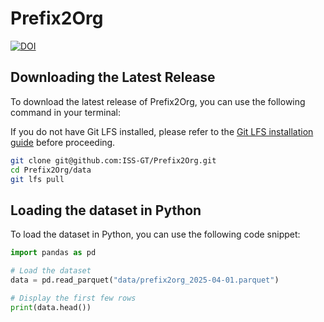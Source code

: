 # Prefix2Org

[![DOI](https://zenodo.org/badge/DOI/10.5281/zenodo.17237945.svg)](https://doi.org/10.5281/zenodo.17237945)

## Downloading the Latest Release
To download the latest release of Prefix2Org, you can use the following command in your terminal:

If you do not have Git LFS installed, please refer to the [Git LFS installation guide](https://git-lfs.github.com/) before proceeding.

```bash
git clone git@github.com:ISS-GT/Prefix2Org.git
cd Prefix2Org/data
git lfs pull
```

## Loading the dataset in Python
To load the dataset in Python, you can use the following code snippet:

```python
import pandas as pd

# Load the dataset
data = pd.read_parquet("data/prefix2org_2025-04-01.parquet")

# Display the first few rows
print(data.head())